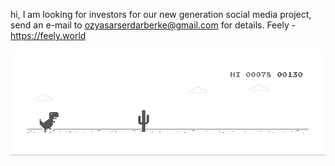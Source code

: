 hi, I am looking for investors for our new generation social media project,
send an e-mail to ozyasarserdarberke@gmail.com for details.
Feely - https://feely.world

<a href="https://chromedino.com">
  <picture>
    <source media="(prefers-color-scheme: dark)" srcset="./img/dino-dark.gif" />
    <source media="(prefers-color-scheme: light)" srcset="./img/dino.gif" />
    <img alt="https://mrousavy.com" src="./img/dino.gif" />
  </picture>
</a>
